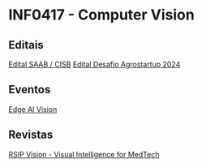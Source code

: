 # INF0417 - Computer Vision

## Editais

[Edital SAAB / CISB](https://cisb.org.br/calls/call-of-innovation-projects-cisb-12-2024-support-for-international-collaboration/)
[Edital Desafio Agrostartup 2024](https://sistemafaeg.com.br/storage/arquivos/Edital-Desafio-Agro-Startup-2024-Assinado.pdf)

## Eventos
[Edge AI Vision](https://www.edge-ai-vision.com/)

## Revistas
[RSIP Vision - Visual Intelligence for MedTech](https://www.rsipvision.com/)
